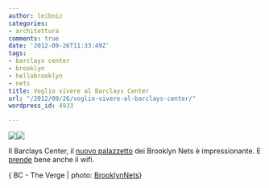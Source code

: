 ```yaml
---
author: leibniz
categories:
- architettura
comments: true
date: '2012-09-26T11:33:49Z'
tags:
- barclays center
- brooklyn
- hellobrooklyn
- nets
title: Voglio vivere al Barclays Center
url: "/2012/09/26/voglio-vivere-al-barclays-center/"
wordpress_id: 4933

---
```

![](http://distilleryimage6.s3.amazonaws.com/4accb87a035611e280ba22000a1e9f90_6.jpg)![](http://distilleryimage2.s3.amazonaws.com/6751c346fc5811e195f322000a1d0ce4_6.jpg)

Il Barclays Center, il [nuovo palazzetto](http://www.barclayscenter.com/) dei Brooklyn Nets è impressionante. E [prende](http://www.theverge.com/2012/9/24/3382066/brooklyn-nets-barclays-center-the-most-high-tech-stadium-in-sports) bene anche il wifi.

{ BC - The Verge | photo: [BrooklynNets](http://web.stagram.com/n/brooklynnets/)}
